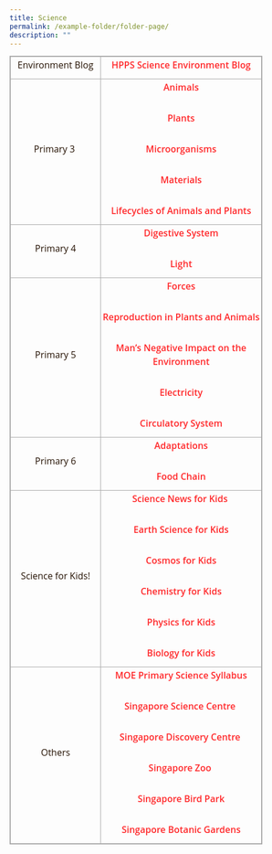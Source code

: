 ```yaml
---
title: Science
permalink: /example-folder/folder-page/
description: ""
---
```


<table class="iveo_table ives_tab_simple3" style="margin: 0px; outline: 0px; padding: 0px; border-collapse: collapse; border: 1px solid rgb(170, 170, 170); width: 443.333px; height: auto !important;"><colgroup style="margin: 0px; outline: 0px; padding: 0px;"><col width="234" style="margin: 0px; outline: 0px; padding: 0px;"><col width="486" style="margin: 0px; outline: 0px; padding: 0px;"></colgroup><tbody style="margin: 0px; outline: 0px; padding: 0px;"><tr style="margin: 0px; outline: 0px; padding: 0px; height: 22pt;"><td style="margin: 0px; outline: 0px; padding: 2px; text-align: center; border: 1px solid rgb(170, 170, 170);"><p dir="ltr" style="margin: 0px 0px 10px; outline: 0px; padding: 0px; line-height: 24px; color: rgb(36, 17, 2); font-family: &quot;Open Sans&quot;, sans-serif; font-size: 16px; font-weight: 400;">Environment Blog</p></td><td style="margin: 0px; outline: 0px; padding: 2px; text-align: center; border: 1px solid rgb(170, 170, 170);"><p dir="ltr" style="margin: 0px 0px 10px; outline: 0px; padding: 0px; line-height: 24px; color: rgb(36, 17, 2); font-family: &quot;Open Sans&quot;, sans-serif; font-size: 16px; font-weight: 400;"><b style="margin: 0px; outline: 0px; padding: 0px;"><font color="#ff0000" style="margin: 0px; outline: 0px; padding: 0px;"><a href="http://hpps-science-environment.simplesite.com/" target="_blank" style="margin: 0px; outline: 0px; padding: 0px; color: rgb(255, 40, 42); text-decoration: none; font-weight: 600;">HPPS Science Environment Blog</a></font></b></p></td></tr><tr style="margin: 0px; outline: 0px; padding: 0px; height: 0pt;"><td style="margin: 0px; outline: 0px; padding: 2px; text-align: center; border: 1px solid rgb(170, 170, 170);"><p dir="ltr" style="margin: 0px 0px 10px; outline: 0px; padding: 0px; line-height: 24px; color: rgb(36, 17, 2); font-family: &quot;Open Sans&quot;, sans-serif; font-size: 16px; font-weight: 400;">Primary 3&nbsp;</p></td><td style="margin: 0px; outline: 0px; padding: 2px; text-align: center; border: 1px solid rgb(170, 170, 170);"><p dir="ltr" style="margin: 0px 0px 10px; outline: 0px; padding: 0px; line-height: 24px; color: rgb(36, 17, 2); font-family: &quot;Open Sans&quot;, sans-serif; font-size: 16px; font-weight: 400;"><a href="https://www.bbc.com/bitesize/topics/zn22pv4" target="_blank" style="margin: 0px; outline: 0px; padding: 0px; color: rgb(255, 40, 42); text-decoration: none; font-weight: 600;">Animals</a></p><br style="margin: 0px; outline: 0px; padding: 0px;"><p dir="ltr" style="margin: 0px 0px 10px; outline: 0px; padding: 0px; line-height: 24px; color: rgb(36, 17, 2); font-family: &quot;Open Sans&quot;, sans-serif; font-size: 16px; font-weight: 400;"><a href="https://www.bbc.com/bitesize/topics/zy66fg8" target="_blank" style="margin: 0px; outline: 0px; padding: 0px; color: rgb(255, 40, 42); text-decoration: none; font-weight: 600;">Plants</a></p><br style="margin: 0px; outline: 0px; padding: 0px;"><p dir="ltr" style="margin: 0px 0px 10px; outline: 0px; padding: 0px; line-height: 24px; color: rgb(36, 17, 2); font-family: &quot;Open Sans&quot;, sans-serif; font-size: 16px; font-weight: 400;"><a href="https://www.bbc.com/bitesize/topics/zfxxsbk" target="_blank" style="margin: 0px; outline: 0px; padding: 0px; color: rgb(255, 40, 42); text-decoration: none; font-weight: 600;">Microorganisms</a></p><br style="margin: 0px; outline: 0px; padding: 0px;"><p dir="ltr" style="margin: 0px 0px 10px; outline: 0px; padding: 0px; line-height: 24px; color: rgb(36, 17, 2); font-family: &quot;Open Sans&quot;, sans-serif; font-size: 16px; font-weight: 400;"><a href="https://www.bbc.com/bitesize/topics/zryycdm" target="_blank" style="margin: 0px; outline: 0px; padding: 0px; color: rgb(255, 40, 42); text-decoration: none; font-weight: 600;">Materials</a></p><br style="margin: 0px; outline: 0px; padding: 0px;"><p dir="ltr" style="margin: 0px 0px 10px; outline: 0px; padding: 0px; line-height: 24px; color: rgb(36, 17, 2); font-family: &quot;Open Sans&quot;, sans-serif; font-size: 16px; font-weight: 400;"><a href="https://www.bbc.com/bitesize/topics/zgssgk7" target="_blank" style="margin: 0px; outline: 0px; padding: 0px; color: rgb(255, 40, 42); text-decoration: none; font-weight: 600;">Lifecycles of Animals and Plants</a></p></td></tr><tr style="margin: 0px; outline: 0px; padding: 0px; height: 0pt;"><td style="margin: 0px; outline: 0px; padding: 2px; text-align: center; border: 1px solid rgb(170, 170, 170);"><p dir="ltr" style="margin: 0px 0px 10px; outline: 0px; padding: 0px; line-height: 24px; color: rgb(36, 17, 2); font-family: &quot;Open Sans&quot;, sans-serif; font-size: 16px; font-weight: 400;">Primary 4</p></td><td style="margin: 0px; outline: 0px; padding: 2px; text-align: center; border: 1px solid rgb(170, 170, 170);"><p dir="ltr" style="margin: 0px 0px 10px; outline: 0px; padding: 0px; line-height: 24px; color: rgb(36, 17, 2); font-family: &quot;Open Sans&quot;, sans-serif; font-size: 16px; font-weight: 400;"><a href="https://www.bbc.com/bitesize/topics/z27kng8" target="_blank" style="margin: 0px; outline: 0px; padding: 0px; color: rgb(255, 40, 42); text-decoration: none; font-weight: 600;">Digestive System</a></p><br style="margin: 0px; outline: 0px; padding: 0px;"><p dir="ltr" style="margin: 0px 0px 10px; outline: 0px; padding: 0px; line-height: 24px; color: rgb(36, 17, 2); font-family: &quot;Open Sans&quot;, sans-serif; font-size: 16px; font-weight: 400;"><a href="https://www.bbc.com/bitesize/topics/z3nnb9q" target="_blank" style="margin: 0px; outline: 0px; padding: 0px; color: rgb(255, 40, 42); text-decoration: none; font-weight: 600;">Light</a></p></td></tr><tr style="margin: 0px; outline: 0px; padding: 0px; height: 0pt;"><td style="margin: 0px; outline: 0px; padding: 2px; text-align: center; border: 1px solid rgb(170, 170, 170);"><p dir="ltr" style="margin: 0px 0px 10px; outline: 0px; padding: 0px; line-height: 24px; color: rgb(36, 17, 2); font-family: &quot;Open Sans&quot;, sans-serif; font-size: 16px; font-weight: 400;">Primary 5</p></td><td style="margin: 0px; outline: 0px; padding: 2px; text-align: center; border: 1px solid rgb(170, 170, 170);"><p dir="ltr" style="margin: 0px 0px 10px; outline: 0px; padding: 0px; line-height: 24px; color: rgb(36, 17, 2); font-family: &quot;Open Sans&quot;, sans-serif; font-size: 16px; font-weight: 400;"><a href="https://www.bbc.com/bitesize/topics/znmmn39" target="_blank" style="margin: 0px; outline: 0px; padding: 0px; color: rgb(255, 40, 42); text-decoration: none; font-weight: 600;">Forces</a></p><br style="margin: 0px; outline: 0px; padding: 0px;"><p dir="ltr" style="margin: 0px 0px 10px; outline: 0px; padding: 0px; line-height: 24px; color: rgb(36, 17, 2); font-family: &quot;Open Sans&quot;, sans-serif; font-size: 16px; font-weight: 400;"><a href="https://www.bbc.com/bitesize/topics/zgssgk7" target="_blank" style="margin: 0px; outline: 0px; padding: 0px; color: rgb(255, 40, 42); text-decoration: none; font-weight: 600;">Reproduction in Plants and Animals</a></p><br style="margin: 0px; outline: 0px; padding: 0px;"><p dir="ltr" style="margin: 0px 0px 10px; outline: 0px; padding: 0px; line-height: 24px; color: rgb(36, 17, 2); font-family: &quot;Open Sans&quot;, sans-serif; font-size: 16px; font-weight: 400;"><a href="https://www.bbc.com/bitesize/topics/zp22pv4" target="_blank" style="margin: 0px; outline: 0px; padding: 0px; color: rgb(255, 40, 42); text-decoration: none; font-weight: 600;">Man’s Negative Impact on the Environment</a></p><br style="margin: 0px; outline: 0px; padding: 0px;"><p dir="ltr" style="margin: 0px 0px 10px; outline: 0px; padding: 0px; line-height: 24px; color: rgb(36, 17, 2); font-family: &quot;Open Sans&quot;, sans-serif; font-size: 16px; font-weight: 400;"><a href="https://www.bbc.com/bitesize/topics/zj44jxs" target="_blank" style="margin: 0px; outline: 0px; padding: 0px; color: rgb(255, 40, 42); text-decoration: none; font-weight: 600;">Electricity</a></p><br style="margin: 0px; outline: 0px; padding: 0px;"><p dir="ltr" style="margin: 0px 0px 10px; outline: 0px; padding: 0px; line-height: 24px; color: rgb(36, 17, 2); font-family: &quot;Open Sans&quot;, sans-serif; font-size: 16px; font-weight: 400;"><a href="https://www.bbc.com/bitesize/topics/zwdr6yc" target="_blank" style="margin: 0px; outline: 0px; padding: 0px; color: rgb(255, 40, 42); text-decoration: none; font-weight: 600;">Circulatory System</a></p></td></tr><tr style="margin: 0px; outline: 0px; padding: 0px; height: 0pt;"><td style="margin: 0px; outline: 0px; padding: 2px; text-align: center; border: 1px solid rgb(170, 170, 170);"><p dir="ltr" style="margin: 0px 0px 10px; outline: 0px; padding: 0px; line-height: 24px; color: rgb(36, 17, 2); font-family: &quot;Open Sans&quot;, sans-serif; font-size: 16px; font-weight: 400;">Primary 6</p></td><td style="margin: 0px; outline: 0px; padding: 2px; text-align: center; border: 1px solid rgb(170, 170, 170);"><p dir="ltr" style="margin: 0px 0px 10px; outline: 0px; padding: 0px; line-height: 24px; color: rgb(36, 17, 2); font-family: &quot;Open Sans&quot;, sans-serif; font-size: 16px; font-weight: 400;"><a href="https://www.bbc.com/bitesize/topics/zvhhvcw" target="_blank" style="margin: 0px; outline: 0px; padding: 0px; color: rgb(255, 40, 42); text-decoration: none; font-weight: 600;">Adaptations</a></p><br style="margin: 0px; outline: 0px; padding: 0px;"><p dir="ltr" style="margin: 0px 0px 10px; outline: 0px; padding: 0px; line-height: 24px; color: rgb(36, 17, 2); font-family: &quot;Open Sans&quot;, sans-serif; font-size: 16px; font-weight: 400;"><a href="https://www.bbc.com/bitesize/topics/zbnnb9q" target="_blank" style="margin: 0px; outline: 0px; padding: 0px; color: rgb(255, 40, 42); text-decoration: none; font-weight: 600;">Food Chain</a></p></td></tr><tr style="margin: 0px; outline: 0px; padding: 0px; height: 0pt;"><td style="margin: 0px; outline: 0px; padding: 2px; text-align: center; border: 1px solid rgb(170, 170, 170);"><p dir="ltr" style="margin: 0px 0px 10px; outline: 0px; padding: 0px; line-height: 24px; color: rgb(36, 17, 2); font-family: &quot;Open Sans&quot;, sans-serif; font-size: 16px; font-weight: 400;">Science for Kids!</p></td><td style="margin: 0px; outline: 0px; padding: 2px; text-align: center; border: 1px solid rgb(170, 170, 170);"><p dir="ltr" style="margin: 0px 0px 10px; outline: 0px; padding: 0px; line-height: 24px; color: rgb(36, 17, 2); font-family: &quot;Open Sans&quot;, sans-serif; font-size: 16px; font-weight: 400;"><a href="http://www.sciencenewsforkids.org/" target="_blank" style="margin: 0px; outline: 0px; padding: 0px; color: rgb(255, 40, 42); text-decoration: none; font-weight: 600;">Science News for Kids</a>&nbsp;</p><br style="margin: 0px; outline: 0px; padding: 0px;"><p dir="ltr" style="margin: 0px 0px 10px; outline: 0px; padding: 0px; line-height: 24px; color: rgb(36, 17, 2); font-family: &quot;Open Sans&quot;, sans-serif; font-size: 16px; font-weight: 400;"><a href="http://www.geography4kids.com/" target="_blank" style="margin: 0px; outline: 0px; padding: 0px; color: rgb(255, 40, 42); text-decoration: none; font-weight: 600;">Earth Science for Kids</a></p><br style="margin: 0px; outline: 0px; padding: 0px;"><p dir="ltr" style="margin: 0px 0px 10px; outline: 0px; padding: 0px; line-height: 24px; color: rgb(36, 17, 2); font-family: &quot;Open Sans&quot;, sans-serif; font-size: 16px; font-weight: 400;"><a href="http://www.cosmos4kids.com/" target="_blank" style="margin: 0px; outline: 0px; padding: 0px; color: rgb(255, 40, 42); text-decoration: none; font-weight: 600;">Cosmos for Kids</a></p><br style="margin: 0px; outline: 0px; padding: 0px;"><p dir="ltr" style="margin: 0px 0px 10px; outline: 0px; padding: 0px; line-height: 24px; color: rgb(36, 17, 2); font-family: &quot;Open Sans&quot;, sans-serif; font-size: 16px; font-weight: 400;"><a href="http://www.chem4kids.com/" target="_blank" style="margin: 0px; outline: 0px; padding: 0px; color: rgb(255, 40, 42); text-decoration: none; font-weight: 600;">Chemistry for Kids</a></p><br style="margin: 0px; outline: 0px; padding: 0px;"><p dir="ltr" style="margin: 0px 0px 10px; outline: 0px; padding: 0px; line-height: 24px; color: rgb(36, 17, 2); font-family: &quot;Open Sans&quot;, sans-serif; font-size: 16px; font-weight: 400;"><a href="http://www.physics4kids.com/" target="_blank" style="margin: 0px; outline: 0px; padding: 0px; color: rgb(255, 40, 42); text-decoration: none; font-weight: 600;">Physics for Kids</a></p><br style="margin: 0px; outline: 0px; padding: 0px;"><p dir="ltr" style="margin: 0px 0px 10px; outline: 0px; padding: 0px; line-height: 24px; color: rgb(36, 17, 2); font-family: &quot;Open Sans&quot;, sans-serif; font-size: 16px; font-weight: 400;"><a href="http://www.biology4kids.com/" target="_blank" style="margin: 0px; outline: 0px; padding: 0px; color: rgb(255, 40, 42); text-decoration: none; font-weight: 600;">Biology for Kids</a></p></td></tr><tr style="margin: 0px; outline: 0px; padding: 0px; height: 0pt;"><td style="margin: 0px; outline: 0px; padding: 2px; text-align: center; border: 1px solid rgb(170, 170, 170);"><p dir="ltr" style="margin: 0px 0px 10px; outline: 0px; padding: 0px; line-height: 24px; color: rgb(36, 17, 2); font-family: &quot;Open Sans&quot;, sans-serif; font-size: 16px; font-weight: 400;">Others</p></td><td style="margin: 0px; outline: 0px; padding: 2px; text-align: center; border: 1px solid rgb(170, 170, 170);"><p dir="ltr" style="margin: 0px 0px 10px; outline: 0px; padding: 0px; line-height: 24px; color: rgb(36, 17, 2); font-family: &quot;Open Sans&quot;, sans-serif; font-size: 16px; font-weight: 400;"><a href="https://www.moe.gov.sg/education/syllabuses/sciences/" target="_blank" style="margin: 0px; outline: 0px; padding: 0px; color: rgb(255, 40, 42); text-decoration: none; font-weight: 600;">MOE Primary Science Syllabus</a></p><br style="margin: 0px; outline: 0px; padding: 0px;"><p dir="ltr" style="margin: 0px 0px 10px; outline: 0px; padding: 0px; line-height: 24px; color: rgb(36, 17, 2); font-family: &quot;Open Sans&quot;, sans-serif; font-size: 16px; font-weight: 400;"><a href="https://www.science.edu.sg/" target="_blank" style="margin: 0px; outline: 0px; padding: 0px; color: rgb(255, 40, 42); text-decoration: none; font-weight: 600;">Singapore Science Centre</a>&nbsp;</p><br style="margin: 0px; outline: 0px; padding: 0px;"><p dir="ltr" style="margin: 0px 0px 10px; outline: 0px; padding: 0px; line-height: 24px; color: rgb(36, 17, 2); font-family: &quot;Open Sans&quot;, sans-serif; font-size: 16px; font-weight: 400;"><a href="https://www.sdc.com.sg/" target="_blank" style="margin: 0px; outline: 0px; padding: 0px; color: rgb(255, 40, 42); text-decoration: none; font-weight: 600;">Singapore Discovery Centre</a>&nbsp;</p><br style="margin: 0px; outline: 0px; padding: 0px;"><p dir="ltr" style="margin: 0px 0px 10px; outline: 0px; padding: 0px; line-height: 24px; color: rgb(36, 17, 2); font-family: &quot;Open Sans&quot;, sans-serif; font-size: 16px; font-weight: 400;"><a href="https://www.wrs.com.sg/en/singapore-zoo/" target="_blank" style="margin: 0px; outline: 0px; padding: 0px; color: rgb(255, 40, 42); text-decoration: none; font-weight: 600;">Singapore Zoo</a>&nbsp;</p><br style="margin: 0px; outline: 0px; padding: 0px;"><p dir="ltr" style="margin: 0px 0px 10px; outline: 0px; padding: 0px; line-height: 24px; color: rgb(36, 17, 2); font-family: &quot;Open Sans&quot;, sans-serif; font-size: 16px; font-weight: 400;"><a href="https://www.wrs.com.sg/en/jurong-bird-park/" target="_blank" style="margin: 0px; outline: 0px; padding: 0px; color: rgb(255, 40, 42); text-decoration: none; font-weight: 600;">Singapore Bird Park</a></p><br style="margin: 0px; outline: 0px; padding: 0px;"><p dir="ltr" style="margin: 0px 0px 10px; outline: 0px; padding: 0px; line-height: 24px; color: rgb(36, 17, 2); font-family: &quot;Open Sans&quot;, sans-serif; font-size: 16px; font-weight: 400;"><a href="https://www.nparks.gov.sg/sbg" target="_blank" style="margin: 0px; outline: 0px; padding: 0px; color: rgb(255, 40, 42); text-decoration: none; font-weight: 600;">Singapore Botanic Gardens</a></p></td></tr></tbody></table>